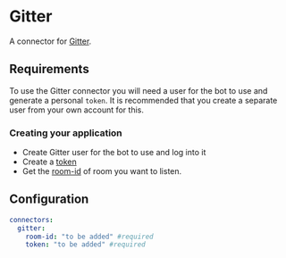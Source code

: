 # Gitter

A connector for [Gitter](https://developer.gitter.im/docs/welcome).

## Requirements

To use the Gitter connector you will need a user for the bot to use and generate a personal `token`. It is recommended that you create a separate user from your own account for this.

### Creating your application

- Create Gitter user for the bot to use and log into it
- Create a [token](https://developer.gitter.im/apps)
- Get the [room-id](https://developer.gitter.im/docs/rooms-resource) of room you want to listen.

## Configuration

```yaml
connectors:
  gitter:
    room-id: "to be added" #required
    token: "to be added" #required
